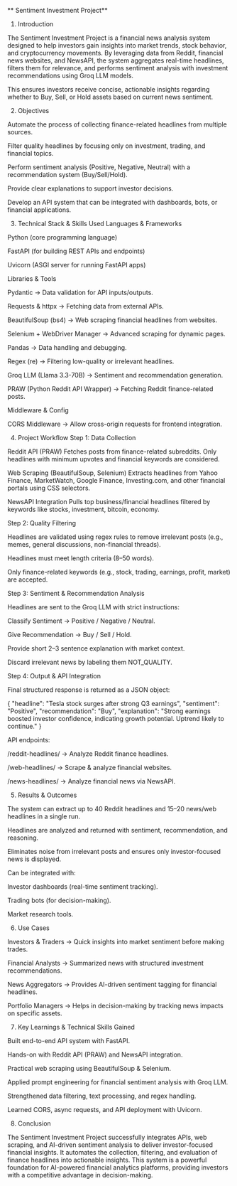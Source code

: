 ** Sentiment Investment Project**
1. Introduction

The Sentiment Investment Project is a financial news analysis system designed to help investors gain insights into market trends, stock behavior, and cryptocurrency movements. By leveraging data from Reddit, financial news websites, and NewsAPI, the system aggregates real-time headlines, filters them for relevance, and performs sentiment analysis with investment recommendations using Groq LLM models.

This ensures investors receive concise, actionable insights regarding whether to Buy, Sell, or Hold assets based on current news sentiment.

2. Objectives

Automate the process of collecting finance-related headlines from multiple sources.

Filter quality headlines by focusing only on investment, trading, and financial topics.

Perform sentiment analysis (Positive, Negative, Neutral) with a recommendation system (Buy/Sell/Hold).

Provide clear explanations to support investor decisions.

Develop an API system that can be integrated with dashboards, bots, or financial applications.

3. Technical Stack & Skills Used
Languages & Frameworks

Python (core programming language)

FastAPI (for building REST APIs and endpoints)

Uvicorn (ASGI server for running FastAPI apps)

Libraries & Tools

Pydantic → Data validation for API inputs/outputs.

Requests & httpx → Fetching data from external APIs.

BeautifulSoup (bs4) → Web scraping financial headlines from websites.

Selenium + WebDriver Manager → Advanced scraping for dynamic pages.

Pandas → Data handling and debugging.

Regex (re) → Filtering low-quality or irrelevant headlines.

Groq LLM (Llama 3.3-70B) → Sentiment and recommendation generation.

PRAW (Python Reddit API Wrapper) → Fetching Reddit finance-related posts.

Middleware & Config

CORS Middleware → Allow cross-origin requests for frontend integration.

4. Project Workflow
Step 1: Data Collection

Reddit API (PRAW)
Fetches posts from finance-related subreddits. Only headlines with minimum upvotes and financial keywords are considered.

Web Scraping (BeautifulSoup, Selenium)
Extracts headlines from Yahoo Finance, MarketWatch, Google Finance, Investing.com, and other financial portals using CSS selectors.

NewsAPI Integration
Pulls top business/financial headlines filtered by keywords like stocks, investment, bitcoin, economy.

Step 2: Quality Filtering

Headlines are validated using regex rules to remove irrelevant posts (e.g., memes, general discussions, non-financial threads).

Headlines must meet length criteria (8–50 words).

Only finance-related keywords (e.g., stock, trading, earnings, profit, market) are accepted.

Step 3: Sentiment & Recommendation Analysis

Headlines are sent to the Groq LLM with strict instructions:

Classify Sentiment → Positive / Negative / Neutral.

Give Recommendation → Buy / Sell / Hold.

Provide short 2–3 sentence explanation with market context.

Discard irrelevant news by labeling them NOT_QUALITY.

Step 4: Output & API Integration

Final structured response is returned as a JSON object:

{
  "headline": "Tesla stock surges after strong Q3 earnings",
  "sentiment": "Positive",
  "recommendation": "Buy",
  "explanation": "Strong earnings boosted investor confidence, indicating growth potential. Uptrend likely to continue."
}


API endpoints:

/reddit-headlines/ → Analyze Reddit finance headlines.

/web-headlines/ → Scrape & analyze financial websites.

/news-headlines/ → Analyze financial news via NewsAPI.

5. Results & Outcomes

The system can extract up to 40 Reddit headlines and 15–20 news/web headlines in a single run.

Headlines are analyzed and returned with sentiment, recommendation, and reasoning.

Eliminates noise from irrelevant posts and ensures only investor-focused news is displayed.

Can be integrated with:

Investor dashboards (real-time sentiment tracking).

Trading bots (for decision-making).

Market research tools.

6. Use Cases

Investors & Traders → Quick insights into market sentiment before making trades.

Financial Analysts → Summarized news with structured investment recommendations.

News Aggregators → Provides AI-driven sentiment tagging for financial headlines.

Portfolio Managers → Helps in decision-making by tracking news impacts on specific assets.

7. Key Learnings & Technical Skills Gained

Built end-to-end API system with FastAPI.

Hands-on with Reddit API (PRAW) and NewsAPI integration.

Practical web scraping using BeautifulSoup & Selenium.

Applied prompt engineering for financial sentiment analysis with Groq LLM.

Strengthened data filtering, text processing, and regex handling.

Learned CORS, async requests, and API deployment with Uvicorn.

8. Conclusion

The Sentiment Investment Project successfully integrates APIs, web scraping, and AI-driven sentiment analysis to deliver investor-focused financial insights. It automates the collection, filtering, and evaluation of finance headlines into actionable insights. This system is a powerful foundation for AI-powered financial analytics platforms, providing investors with a competitive advantage in decision-making.
